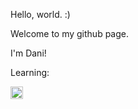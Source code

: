 Hello, world. :)

Welcome to my github page. 

I'm Dani!


Learning:

<img src="https://cdn.jsdelivr.net/gh/devicons/devicon/icons/html5/html5-original.svg" width="20" height="20" />








<!--
**danieomundo/danieomundo** is a ✨ _special_ ✨ repository because its `README.md` (this file) appears on your GitHub profile.

Here are some ideas to get you started:

- 🔭 I’m currently working on ...
- 🌱 I’m currently learning ...
- 👯 I’m looking to collaborate on ...
- 🤔 I’m looking for help with ...
- 💬 Ask me about ...
- 📫 How to reach me: ...
- 😄 Pronouns: ...
- ⚡ Fun fact: ...
-->
